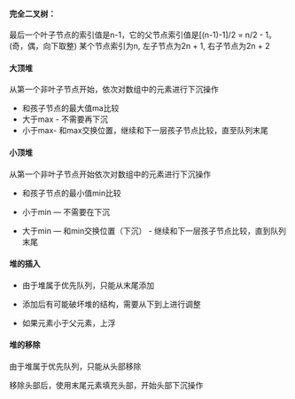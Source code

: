 #### 完全二叉树：

最后一个叶子节点的索引值是n-1，它的父节点索引值是[(n-1)-1]/2 = n/2 - 1。(奇，偶，向下取整)
某个节点索引为n, 左子节点为2n + 1, 右子节点为2n + 2



#### 大顶堆

从第一个非叶子节点开始，依次对数组中的元素进行下沉操作

* 和孩子节点的最大值ma比较
* 大于max - 不需要再下沉
* 小于max-  和max交换位置，继续和下一层孩子节点比较，直至队列末尾

#### 

#### 小顶堆

从第一个非叶子节点开始依次对数组中的元素进行下沉操作

* 和孩子节点的最小值min比较

* 小于min — 不需要在下沉

* 大于min — 和min交换位置（下沉） - 继续和下一层孩子节点比较，直到队列末尾



#### 堆的插入

* 由于堆属于优先队列，只能从末尾添加

* 添加后有可能破坏堆的结构，需要从下到上进行调整

* 如果元素小于父元素，上浮



#### 堆的移除

  由于堆属于优先队列，只能从头部移除

  移除头部后，使用末尾元素填充头部，开始头部下沉操作

